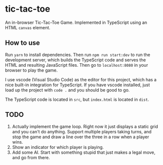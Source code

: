 # tic-tac-toe

An in-browser Tic-Tac-Toe Game. Implemented in TypeScript using an HTML `canvas` element.

## How to use

Run `yarn` to install dependencies. Then run `npm run start:dev` to run the development server, which builds the TypeScript code and serves the HTML and resulting JavaScript files. Then go to `localhost:8080` in your browser to play the game.

I use vscode (Visual Studio Code) as the editor for this project, which has a nice built-in integration for TypeScript. If you have vscode installed, just load up the project with `code .` and you should be good to go.

The TypeScript code is located in `src`, but `index.html` is located in `dist`.

## TODO

1. Actually implement the game loop. Right now it just displays a static grid and you can't do anything. Support multiple players taking turns, and stop the game and draw a line over the three in a row when a player wins.
2. Show an indicator for which player is playing.
3. Add some AI. Start with something stupid that just makes a legal move, and go from there.
